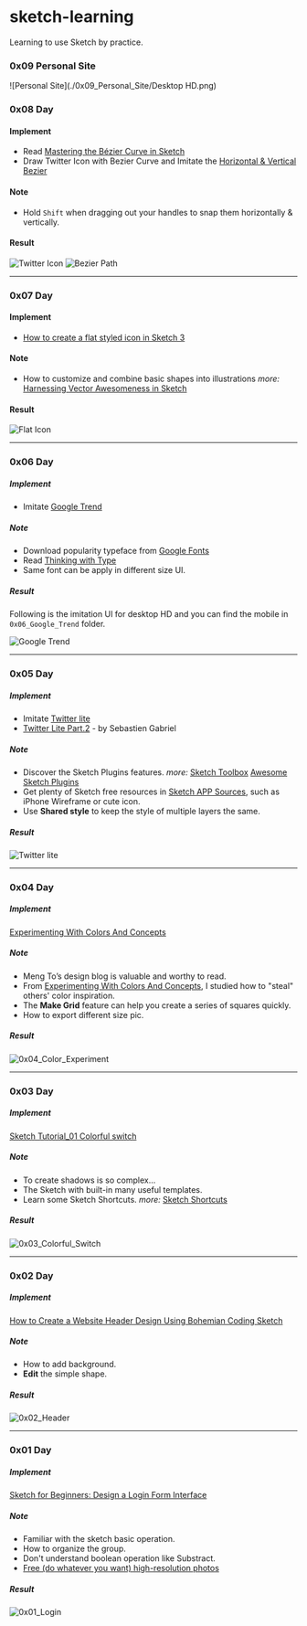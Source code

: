 # sketch-learning

Learning to use Sketch by practice.


### 0x09 Personal Site

![Personal Site](./0x09_Personal_Site/Desktop HD.png)



### 0x08 Day

#### Implement

- Read [Mastering the Bézier Curve in Sketch](https://medium.com/sketch-app/mastering-the-bezier-curve-in-sketch-4da8fdf0dbbb)
- Draw Twitter Icon with Bezier Curve and Imitate the [Horizontal & Vertical Bezier](http://theagsc.com/community/tutorials/so-whats-the-big-deal-with-horizontal-vertical-bezier-handles-anyway)

#### Note

- Hold `Shift` when dragging out your handles to snap them horizontally & vertically.

#### Result

![Twitter Icon](http://7u2m4t.com1.z0.glb.clouddn.com/twitter_icon.png)
![Bezier Path](http://7u2m4t.com1.z0.glb.clouddn.com/bezier_path.png)

---------


### 0x07 Day

#### Implement

- [How to create a flat styled icon in Sketch 3](https://medium.com/@sokratus/how-to-create-a-flat-styled-icon-in-sketch-3-27c4bd09989)

#### Note

- How to customize and combine basic shapes into illustrations  *more:* [Harnessing Vector Awesomeness in Sketch](https://medium.com/sketch-app/harnessing-vector-awesomeness-in-sketch-3c9621408138)

#### Result

![Flat Icon](http://7u2m4t.com1.z0.glb.clouddn.com/flat_icon.png)

-----


### 0x06 Day

##### Implement

- Imitate [Google Trend](https://www.google.com/trends/2014/)

##### Note

- Download popularity typeface from [Google Fonts](http://www.google.com/fonts)
- Read [Thinking with Type](http://www.thinkingwithtype.com/contents/letter/)
- Same font can be apply in different size UI.

##### Result

Following is the imitation UI for desktop HD and you can find the mobile in `0x06_Google_Trend` folder.

![Google Trend](http://7u2m4t.com1.z0.glb.clouddn.com/google_trend_desktop.png)

-----


### 0x05 Day

##### Implement

- Imitate [Twitter lite](http://sgabriel.dunked.com/twitter-lite)
- [Twitter Lite Part.2](https://dribbble.com/shots/1448949-Twitter-Lite-Part2/attachments/214121) - by Sebastien Gabriel

##### Note

- Discover the Sketch Plugins features.   *more:* [Sketch Toolbox](http://sketchtoolbox.com/) [Awesome Sketch Plugins](http://awesome-sket.ch/)
- Get plenty of Sketch free resources in [Sketch APP Sources](http://www.sketchappsources.com/), such as iPhone Wireframe or cute icon.
- Use **Shared style** to keep the style of multiple layers the same.

##### Result

![Twitter lite](http://7u2m4t.com1.z0.glb.clouddn.com/bottom.png)

-----

### 0x04 Day

##### Implement

[Experimenting With Colors And Concepts](http://blog.mengto.com/experimenting-colors-concepts/)

##### Note

- Meng To’s design blog is valuable and worthy to read.
- From [Experimenting With Colors And Concepts](http://blog.mengto.com/experimenting-colors-concepts/), I studied how to "steal" others' color inspiration.
- The **Make Grid** feature can help you create a series of squares quickly.
- How to export different size pic.

##### Result

![0x04_Color_Experiment](http://7u2m4t.com1.z0.glb.clouddn.com/color_experiment.png)

-----

### 0x03 Day

##### Implement

[Sketch Tutorial_01 Colorful switch](https://medium.com/google-design/sketch-tutorial_01-b76271a095e3)

##### Note

- To create shadows is so complex...
- The Sketch with built-in many useful templates.
- Learn some Sketch Shortcuts.    *more:* [Sketch Shortcuts](http://sketchshortcuts.com/)

##### Result

![0x03_Colorful_Switch](http://7u2m4t.com1.z0.glb.clouddn.com/colorful_switch@2x.png)

-----

### 0x02 Day

##### Implement

[How to Create a Website Header Design Using Bohemian Coding Sketch](http://medialoot.com/blog/how-to-create-a-website-header-design-using-bohemian-coding-sketch/)

##### Note

- How to add background.
- **Edit** the simple shape.

##### Result

![0x02_Header](http://7u2m4t.com1.z0.glb.clouddn.com/02header.png)

-----

### 0x01 Day

##### Implement

[Sketch for Beginners: Design a Login Form Interface](http://webdesign.tutsplus.com/tutorials/sketch-for-beginners-design-a-login-form-interface--cms-21534)

##### Note

- Familiar with the sketch basic operation. 
- How to organize the group.
- Don't understand boolean operation like Substract.
- [Free (do whatever you want) high-resolution photos](https://unsplash.com/)

##### Result

![0x01_Login](http://7u2m4t.com1.z0.glb.clouddn.com/ui-login.png)
